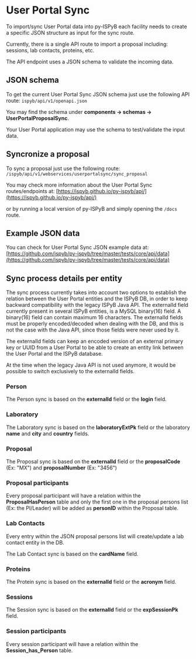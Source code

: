 # User Portal Sync

To import/sync User Portal data into py-ISPyB each facility needs to create a specific JSON structure as input for the sync route.

Currently, there is a single API route to import a proposal including: sessions, lab contacts, proteins, etc.

The API endpoint uses a JSON schema to validate the incoming data.

## JSON schema

To get the current User Portal Sync JSON schema just use the following API route: `ispyb/api/v1/openapi.json`

You may find the schema under **components -> schemas -> UserPortalProposalSync**.

Your User Portal application may use the schema to test/validate the input data.

## Syncronize a proposal

To sync a proposal just use the following route: `/ispyb/api/v1/webservices/userportalsync/sync_proposal`

You may check more information about the User Portal Sync routes/endpoints at:
[https://ispyb.github.io/py-ispyb/api/](https://ispyb.github.io/py-ispyb/api/)

or by running a local version of py-ISPyB and simply opening the `/docs` route.

## Example JSON data

You can check for User Portal Sync JSON example data at:
[https://github.com/ispyb/py-ispyb/tree/master/tests/core/api/data](https://github.com/ispyb/py-ispyb/tree/master/tests/core/api/data)

## Sync process details per entity

The sync process currently takes into account two options to establish the relation between the User Portal entities and the ISPyB DB, in order to keep backward compatibility with the legacy ISPyB Java API. The externalId field currently present in several ISPyB entities, is a MySQL binary(16) field. A binary(16) field can contain maximum 16 characters. The externalId fields must be properly encoded/decoded when dealing with the DB, and this is not the case with the Java API, since those fields were never used by it.

The externalId fields can keep an encoded version of an external primary key or UUID from a User Portal to be able to create an entity link between the User Portal and the ISPyB database.

At the time when the legacy Java API is not used anymore, it would be possible to switch exclusively to the externalId fields. 

### Person

The Person sync is based on the **externalId** field or the **login** field.

### Laboratory

The Laboratory sync is based on the **laboratoryExtPk** field or the laboratory **name** and **city** and **country** fields.

### Proposal

The Proposal sync is based on the **externalId** field or the **proposalCode** (Ex: "MX") and **proposalNumber** (Ex: "3456")

### Proposal participants

Every proposal participant will have a relation within the **ProposalHasPerson** table and only the first one in the proposal persons list (Ex: the PI/Leader) will be added as **personID** within the Proposal table.

### Lab Contacts

Every entry within the JSON proposal persons list will create/update a lab contact entity in the DB. 

The Lab Contact sync is based on the **cardName** field.

### Proteins

The Protein sync is based on the **externalId** field or the **acronym** field.

### Sessions

The Session sync is based on the **externalId** field or the **expSessionPk** field.

### Session participants

Every session participant will have a relation within the **Session_has_Person** table.